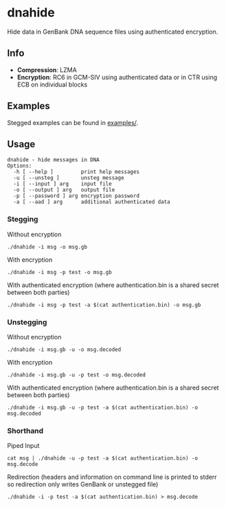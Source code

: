 # dnahide

Hide data in GenBank DNA sequence files using authenticated encryption.

## Info

* **Compression**: LZMA
* **Encryption**: RC6 in GCM-SIV using authenticated data or in CTR using ECB on individual blocks

## Examples

Stegged examples can be found in [examples/](examples/).

## Usage

```
dnahide - hide messages in DNA
Options:
  -h [ --help ]         print help messages
  -u [ --unsteg ]       unsteg message
  -i [ --input ] arg    input file
  -o [ --output ] arg   output file
  -p [ --password ] arg encryption password
  -a [ --aad ] arg      additional authenticated data
```

### Stegging

Without encryption

```
./dnahide -i msg -o msg.gb
```

With encryption
```
./dnahide -i msg -p test -o msg.gb
```

With authenticated encryption (where authentication.bin is a shared secret between both parties)
```
./dnahide -i msg -p test -a $(cat authentication.bin) -o msg.gb
```
### Unstegging

Without encryption
```
./dnahide -i msg.gb -u -o msg.decoded
```

With encryption
```
./dnahide -i msg.gb -u -p test -o msg.decoded
```

With authenticated encryption (where authentication.bin is a shared secret between both parties)
```
./dnahide -i msg.gb -u -p test -a $(cat authentication.bin) -o msg.decoded
```

### Shorthand

Piped Input
```
cat msg | ./dnahide -u -p test -a $(cat authentication.bin) -o msg.decode
```

Redirection (headers and information on command line is printed to stderr so redirection only writes GenBank or unstegged file)
```
./dnahide -i -p test -a $(cat authentication.bin) > msg.decode
```
